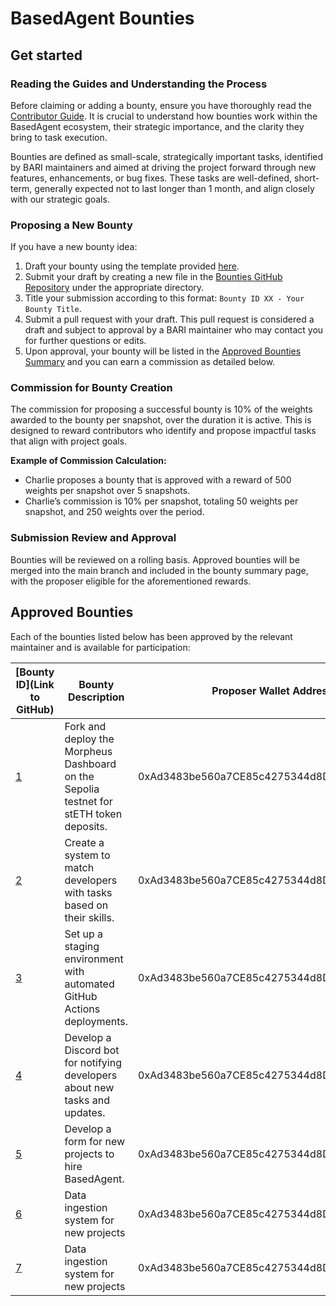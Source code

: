 # BasedAgent Bounties

## Get started

### Reading the Guides and Understanding the Process
Before claiming or adding a bounty, ensure you have thoroughly read the [Contributor Guide](https://github.com/Morlabs/BasedAgent/blob/main/Docs/!KEYDOCS%2520README%2520FIRST!/Code%20Providers/Contributor%20Guide.md#4-explore-open-bounties-and-github-issues). It is crucial to understand how bounties work within the BasedAgent ecosystem, their strategic importance, and the clarity they bring to task execution.

Bounties are defined as small-scale, strategically important tasks, identified by BARI maintainers and aimed at driving the project forward through new features, enhancements, or bug fixes. These tasks are well-defined, short-term, generally expected not to last longer than 1 month, and align closely with our strategic goals.

### Proposing a New Bounty
If you have a new bounty idea:
1. Draft your bounty using the template provided [here](https://github.com/Morlabs/BasedAgent/blob/main/Docs/Contributions/Code/Bounties/bounty_template.md).
2. Submit your draft by creating a new file in the [Bounties GitHub Repository](https://github.com/Morlabs/BasedAgent/tree/main/Docs/Contributions/Code/Bounties) under the appropriate directory.
3. Title your submission according to this format: `Bounty ID XX - Your Bounty Title`.
4. Submit a pull request with your draft. This pull request is considered a draft and subject to approval by a BARI maintainer who may contact you for further questions or edits.
5. Upon approval, your bounty will be listed in the [Approved Bounties Summary](https://github.com/Morlabs/BasedAgent/blob/main/Docs/Contributions/Code/Bounties/code_bounties.md) and you can earn a commission as detailed below.

### Commission for Bounty Creation
The commission for proposing a successful bounty is 10% of the weights awarded to the bounty per snapshot, over the duration it is active. This is designed to reward contributors who identify and propose impactful tasks that align with project goals.

**Example of Commission Calculation:**
- Charlie proposes a bounty that is approved with a reward of 500 weights per snapshot over 5 snapshots.
- Charlie’s commission is 10% per snapshot, totaling 50 weights per snapshot, and 250 weights over the period.

### Submission Review and Approval
Bounties will be reviewed on a rolling basis. Approved bounties will be merged into the main branch and included in the bounty summary page, with the proposer eligible for the aforementioned rewards.

## Approved Bounties 
Each of the bounties listed below has been approved by the relevant maintainer and is available for participation:

| [Bounty ID](Link to GitHub) | Bounty Description                                                  | Proposer Wallet Address                    | Status |
| --------------------------- | ------------------------------------------------------------------- | ------------------------------------------ | ------ |
| [1](https://github.com/Morlabs/BasedAgent/blob/main/Docs/Contributions/Code/Bounties/Bounty%20ID%201%20-%20Fork%20and%20Deploy%20the%20Morpheus%20Dashboard%20for%20stETH%20Holders.md) | Fork and deploy the Morpheus Dashboard on the Sepolia testnet for stETH token deposits. | 0xAd3483be560a7CE85c4275344d8DED76B47880F6 | In Progress |
| [2](https://github.com/Morlabs/BasedAgent/blob/main/Docs/Contributions/Code/Bounties/Bounty%20ID%202%20-%20Create%20a%20Developer%20Task%20Matching%20System.md) | Create a system to match developers with tasks based on their skills. | 0xAd3483be560a7CE85c4275344d8DED76B47880F6 | Open |
| [3](https://github.com/Morlabs/BasedAgent/blob/main/Docs/Contributions/Code/Bounties/Bounty%20ID%203%20-%20Deploy%20Code%20into%20a%20Staging%20Environment.md) | Set up a staging environment with automated GitHub Actions deployments. | 0xAd3483be560a7CE85c4275344d8DED76B47880F6 | Open |
| [4](https://github.com/Morlabs/BasedAgent/blob/main/Docs/Contributions/Code/Bounties/Bounty%20ID%204%20-%20Develop%20a%20Discord%20Bot%20for%20Developer%20Notifications.md) | Develop a Discord bot for notifying developers about new tasks and updates. | 0xAd3483be560a7CE85c4275344d8DED76B47880F6 | Open |
| [5](https://github.com/Morlabs/BasedAgent/blob/main/Docs/Contributions/Code/Bounties/Bounty%20ID%205%20-%20Create%20Signup%20Form%20for%20New%20Projects.md) | Develop a form for new projects to hire BasedAgent. | 0xAd3483be560a7CE85c4275344d8DED76B47880F6 | Open |
| [6](https://github.com/Morlabs/BasedAgent/blob/main/Docs/Contributions/Code/Bounties/Bounty%20ID%206%20-%20Develop%20Onboarding%20Page%20for%20Ingesting%20Project%20Information.md) | Data ingestion system for new projects | 0xAd3483be560a7CE85c4275344d8DED76B47880F6 | Open |
| [7](https://github.com/Morlabs/BasedAgent/blob/main/Docs/Contributions/Code/Bounties/Bounty%20ID%207%20-%20Develop%20AI%20Coding%20Agent%20with%20Human%20Review.md) | Data ingestion system for new projects | 0xAd3483be560a7CE85c4275344d8DED76B47880F6 | Open |








